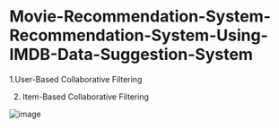 # Movie-Recommendation-System-Recommendation-System-Using-IMDB-Data-Suggestion-System

1.User-Based Collaborative Filtering

2. Item-Based Collaborative Filtering

![image](https://user-images.githubusercontent.com/56589435/211157137-e018dbbc-5606-45d4-9c14-82624e80c378.png)

